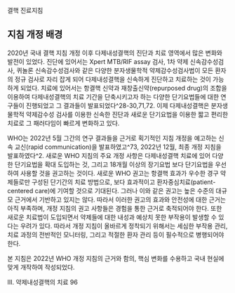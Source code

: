 결핵 진료지침

## 지침 개정 배경

2020년 국내 결핵 지침 개정 이후 다제내성결핵의 진단과 치료 영역에서 많은 변화와 발전이 있었다. 진단에 있어서는 Xpert MTB/RIF assay 검사, 1차 약제 신속감수성검사, 퀴놀론 신속감수성검사와 같은 다양한 분자생물학적 약제감수성검사법이 모든 환자의 정규 검사로 자리 잡게 되어 다제내성결핵을 신속하게 진단하고 치료하는 것이 가능하게 되었다. 치료에 있어서는 항결핵 신약과 재창출신약(repurposed drug)의 조합을 이용하여 다제내성결핵의 치료 기간을 단축시키고자 하는 다양한 단기요법들에 대한 연구들이 진행되었고 그 결과들이 발표되었다^28-30,71,72. 이제 다제내성결핵은 분자생물학적 약제감수성 검사를 이용한 신속한 진단과 새로운 단기요법을 이용한 짧고 편리한 치료로 그 패러다임이 빠르게 변화하고 있다.

WHO는 2022년 5월 그간의 연구 결과들을 근거로 획기적인 지침 개정을 예고하는 신속 교신(rapid communication)을 발표하였고^73, 2022년 12월, 최종 개정 지침을 발표하였다^2. 새로운 WHO 지침의 주요 개정 사항은 다제내성결핵 치료에 있어 다양한 단기요법을 확대 도입하는 것, 그리고 18개월 이상의 장기요법 보다 단기요법을 우선하여 사용할 것을 권고하는 것이다. 새로운 WHO 권고는 항결핵 효과가 우수한 경구 약제들로만 구성된 단기간의 치료 방법으로, 보다 효과적이고 환자중심치료(patient-centered care)에 기여할 것으로 기대된다. 그러나 이와 같은 권고는 높은 수준의 대규모 근거에서 기반하고 있지는 않다. 따라서 이러한 권고의 효과와 안전성에 대한 근거는 아직 부족하며, 개정 지침의 권고 사항들은 경험을 통한 근거로 축적되어야 한다. 또한 새로운 치료법이 도입되면서 약제들에 대한 내성과 예상치 못한 부작용이 발생할 수 있다는 우려가 있다. 따라서 개정 지침이 올바르게 정착되기 위해서는 세심한 부작용 관리, 치료 과정의 전반적인 모니터링, 그리고 적절한 환자 관리 등이 필수적으로 병행되어야 한다.

본 지침은 2022년 WHO 개정 지침의 근거와 함의, 핵심 변화를 수용하고 국내 현실에 맞게 개작하여 작성되었다.

III. 약제내성결핵의 치료 <PAGE>96